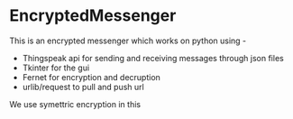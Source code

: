 # EncryptedMessenger

This is an encrypted messenger which works on python using - 

* Thingspeak api for sending and receiving messages through json files
* Tkinter for the gui
* Fernet for encryption and decruption
* urlib/request to pull and push url

We use symettric encryption in this
